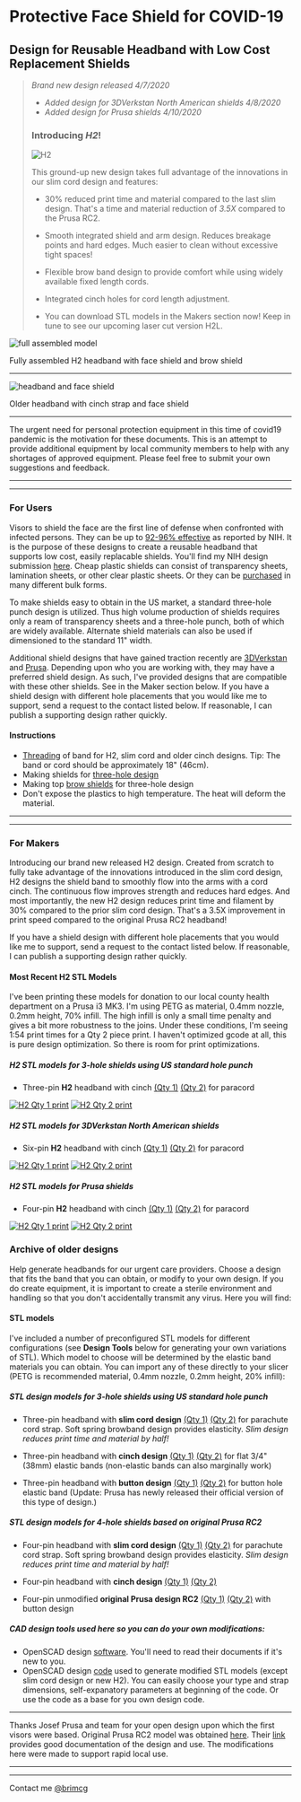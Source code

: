 # Protective Face Shield for COVID-19

## Design for Reusable Headband with Low Cost Replacement Shields

> *Brand new design released 4/7/2020*
>  - *Added design for 3DVerkstan North American shields 4/8/2020*
>  - *Added design for Prusa shields 4/10/2020*
>
> ### Introducing *H2*!
>
> ![H2](H2/images/h2_us.png)
>
> This ground-up new design takes full advantage of the innovations in our slim cord design and features:
> - 30% reduced print time and material compared to the last slim design.  That's a time and material reduction of *3.5X* compared to the Prusa RC2.
> - Smooth integrated shield and arm design.  Reduces breakage points and hard edges.  Much easier to clean without excessive tight spaces!
> - Flexible brow band design to provide comfort while using widely available fixed length cords.
> - Integrated cinch holes for cord length adjustment.
>
> - You can download STL models in the Makers section now!  Keep in tune to see our upcoming laser cut version H2L.

![full assembled model](H2/images/H2FullAssembly800.jpg)

Fully assembled H2 headband with face shield and brow shield

---

![headband and face shield](older/IMG_20200325_170538_small.jpg)

Older headband with cinch strap and face shield

---

The urgent need for personal protection equipment in this time of covid19 pandemic is the motivation for these documents.  This is an attempt to provide additional equipment by local community members to help with any shortages of approved equipment.  Please feel free to submit your own suggestions and feedback.


---
---

### For Users

Visors to shield the face are the first line of defense when confronted with infected persons.  They can be up to [92-96% effective](https://www.ncbi.nlm.nih.gov/pmc/articles/PMC5015006/#S3title) as reported by NIH.  It is the purpose of these designs to create a reusable headband that supports low cost, easily replacable shields.  You'll find my NIH design submission [here](https://3dprint.nih.gov/discover/3dpx-013642). Cheap plastic shields can consist of transparency sheets, lamination sheets, or other clear plastic sheets.  Or they can be [purchased](https://www.professionalplastics.com/PETGSHEET) in many different bulk forms.

To make shields easy to obtain in the US market, a standard three-hole punch design is utilized.  Thus high volume production of shields requires only a ream of transparency sheets and a three-hole punch, both of which are widely available.  Alternate shield materials can also be used if dimensioned to the standard 11" width.

Additional shield designs that have gained traction recently are [3DVerkstan](https://3dverkstan.se/protective-visor/protective-visor-versions/) and [Prusa](https://www.prusaprinters.org/prints/25857-prusa-protective-face-shield-rc1).  Depending upon who you are working with, they may have a preferred shield design.  As such, I've provided designs that are compatible with these other shields.  See in the Maker section below.  If you have a shield design with different hole placements that you would like me to support, send a request to the contact listed below. If reasonable, I can publish a supporting design rather quickly.

#### Instructions

- [Threading](LoopThread/ThreadInstructions.md) of band for H2, slim cord and older cinch designs.  Tip:  The band or cord should be approximately 18" (46cm).
- Making shields for [three-hole design](3HoleShieldInstructions.md)
- Making top [brow shields](BrowShieldInstructions.md) for three-hole design
- Don't expose the plastics to high temperature.  The heat will deform the material.

---
---

### For Makers
Introducing our brand new released H2 design.  Created from scratch to fully take advantage of the innovations introduced in the slim cord design, H2 designs the shield band to smoothly flow into the arms with a cord cinch.  The continuous flow improves strength and reduces hard edges.  And most importantly, the new H2 design reduces print time and filament by 30% compared to the prior slim cord design.  That's a 3.5X improvement in print speed compared to the original Prusa RC2 headband!

If you have a shield design with different hole placements that you would like me to support, send a request to the contact listed below. If reasonable, I can publish a supporting design rather quickly. 

#### Most Recent H2 STL Models
I've been printing these models for donation to our local county health department on a Prusa i3 MK3.  I'm using PETG as material, 0.4mm nozzle, 0.2mm height, 70% infill.  The high infill is only a small time penalty and gives a bit more robustness to the joins.  Under these conditions, I'm seeing 1:54 print times for a Qty 2 piece print.  I haven't optimized gcode at all, this is pure design optimization.  So there is room for print optimizations.

##### H2 STL models for 3-hole shields using US standard hole punch
 - Three-pin **H2** headband with cinch [(Qty 1)](H2/stl/so_h2_us.stl) [(Qty 2)](H2/stl/so_h2_us_qty2.stl) for paracord
 
[![H2 Qty 1 print](H2/images/h2_us.png)](H2/stl/so_h2_us.stl) [![H2 Qty 2 print](H2/images/h2_us_qty2.png)](H2/stl/so_h2_us_qty2.stl)

##### H2 STL models for 3DVerkstan North American shields
 - Six-pin **H2** headband with cinch [(Qty 1)](H2/stl/so_h2_us_verkstan.stl) [(Qty 2)](H2/stl/so_h2_us_verkstan_qty2.stl) for paracord
 
[![H2 Qty 1 print](H2/images/h2_us_verkstan.png)](H2/stl/so_h2_us_verkstan.stl) [![H2 Qty 2 print](H2/images/h2_us_verkstan_qty2.png)](H2/stl/so_h2_us_verkstan_qty2.stl)

##### H2 STL models for Prusa shields
 - Four-pin **H2** headband with cinch [(Qty 1)](H2/stl/so_h2_prusa.stl) [(Qty 2)](H2/stl/so_h2_prusa_qty2.stl) for paracord
 
[![H2 Qty 1 print](H2/images/h2_prusa.png)](H2/stl/so_h2_prusa.stl) [![H2 Qty 2 print](H2/images/h2_prusa_qty2.png)](H2/stl/so_h2_prusa_qty2.stl)

### Archive of older designs

Help generate headbands for our urgent care providers. Choose a design that fits the band that you can obtain, or modify to your own design.  If you do create equipment, it is important to create a sterile environment and handling so that you don't accidentally transmit any virus.  Here you will find:

#### STL models
I've included a number of preconfigured STL models for different configurations (see **Design Tools** below for generating your own variations of STL).  Which model to choose will be determined by the elastic band materials you can obtain.  You can import any of these directly to your slicer (PETG is recommended material, 0.4mm nozzle, 0.2mm height, 20% infill):

##### STL design models for 3-hole shields using US standard hole punch
- Three-pin headband with **slim cord design** [(Qty 1)](older/stl/covid19_headband_3hole_cord_slim.stl) [(Qty 2)](older/stl/covid19_headband_3hole_cord_slim_qty2.stl) for parachute cord strap. Soft spring browband design provides elasticity.  *Slim design reduces print time and material by half!*

- Three-pin headband with **cinch design** [(Qty 1)](older/stl/covid19_headband_3hole_cinch.stl) [(Qty 2)](older/stl/covid19_headband_3hole_cinch_qty2.stl) for flat 3/4" (38mm) elastic bands (non-elastic bands can also marginally work)

- Three-pin headband with **button design** [(Qty 1)](older/stl/covid19_headband_3hole_button.stl) [(Qty 2)](older/stl/covid19_headband_3hole_button_qty2.stl) for button hole elastic band  (Update: Prusa has newly released their official version of this type of design.)

##### STL design models for 4-hole shields based on original Prusa RC2
- Four-pin headband with **slim cord design** [(Qty 1)](older/stl/covid19_headband_rc3_cord_slim.stl) [(Qty 2)](older/stl/covid19_headband_rc3_cord_slim_qty2.stl) for parachute cord strap. Soft spring browband design provides elasticity.  *Slim design reduces print time and material by half!*

- Four-pin headband with **cinch design** [(Qty 1)](older/stl/covid19_headband_rc2_cinch.stl) [(Qty 2)](older/stl/covid19_headband_rc2_cinch_qty2.stl)

- Four-pin unmodified **original Prusa design RC2** [(Qty 1)](older/stl/covid19_headband_rc2_button.stl) [(Qty 2)](older/stl/covid19_headband_rc2_button_qty2.stl) with button design 


##### CAD design tools used here so you can do your own modifications:

- OpenSCAD design [software](https://www.openscad.org/).  You'll need to read their documents if it's new to you.
- OpenSCAD design [code](older/covid19_headband_mods.scad) used to generate modified STL models (except slim cord design or new H2). You can easily choose your type and strap dimensions, self-expanatory parameters at beginning of the code.  Or use the code as a base for you own design code.

---

Thanks Josef Prusa and team for your open design upon which the first visors were based.  Original Prusa RC2 model was obtained [here](https://www.prusaprinters.org/prints/25857-prusa-protective-face-shield-rc1).  Their [link](https://www.prusaprinters.org/prints/25857-prusa-protective-face-shield-rc1) provides good documentation of the design and use.  The modifications here were made to support rapid local use.

---

---

Contact me [@brimcg](mailto:brimcg02020@gmail.com)
